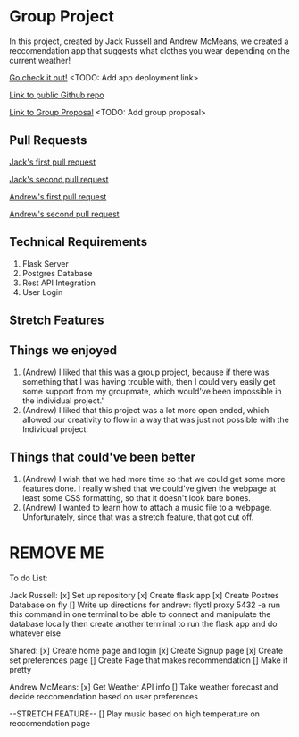# Group Project
In this project, created by Jack Russell and Andrew McMeans, we created a reccomendation app that suggests what clothes you wear depending on the current weather!

[Go check it out!](http://www.example.com/) <TODO: Add app deployment link>

[Link to public Github repo](https://github.com/jak-rus/Final-group-project "You're already here!")

[Link to Group Proposal](http://www.example.com/) <TODO: Add group proposal>

## Pull Requests

[Jack's first pull request](https://github.com/jak-rus/Final-group-project/pull/1)

[Jack's second pull request](https://github.com/jak-rus/Final-group-project/pull/2)

[Andrew's first pull request](https://github.com/jak-rus/Final-group-project/pull/3)

[Andrew's second pull request](https://github.com/jak-rus/Final-group-project/pull/4)

## Technical Requirements

1. Flask Server
2. Postgres Database
3. Rest API Integration
4. User Login

## Stretch Features

## Things we enjoyed

1. (Andrew) I liked that this was a group project, because if there was something that I was having trouble with, then I could very easily get some support from my groupmate, which would've been impossible in the individual project.'
2. (Andrew) I liked that this project was a lot more open ended, which allowed our creativity to flow in a way that was just not possible with the Individual project.

## Things that could've been better

1. (Andrew) I wish that we had more time so that we could get some more features done. I really wished that we could've given the webpage at least some CSS formatting, so that it doesn't look bare bones.
2. (Andrew) I wanted to learn how to attach a music file to a webpage. Unfortunately, since that was a stretch feature, that got cut off.

# REMOVE ME
To do List:

Jack Russell:
[x] Set up repository
[x] Create flask app
[x] Create Postres Database on fly
[] Write up directions for andrew:
    flyctl proxy 5432 -a <postgres-app-name>
    run this command in one terminal to be able to connect and manipulate the database locally
    then create another terminal to run the flask app and do whatever else


Shared:
[x] Create home page and login
[x] Create Signup page
[x] Create set preferences page
[] Create Page that makes recommendation
[] Make it pretty

Andrew McMeans:
[x] Get Weather API info
[] Take weather forecast and decide reccomendation based on user preferences

--STRETCH FEATURE--
[] Play music based on high temperature on reccomendation page

